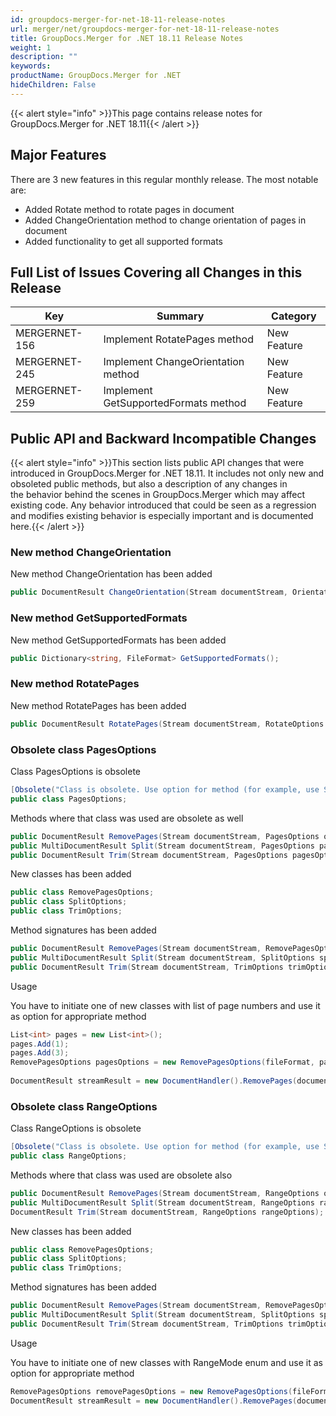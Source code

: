 ```yaml
---
id: groupdocs-merger-for-net-18-11-release-notes
url: merger/net/groupdocs-merger-for-net-18-11-release-notes
title: GroupDocs.Merger for .NET 18.11 Release Notes
weight: 1
description: ""
keywords: 
productName: GroupDocs.Merger for .NET
hideChildren: False
---
```

{{< alert style="info" >}}This page contains release notes for GroupDocs.Merger for .NET 18.11{{< /alert >}}

## Major Features

There are 3 new features in this regular monthly release. The most notable are:

*   Added Rotate method to rotate pages in document 
*   Added ChangeOrientation method to change orientation of pages in document
*   Added functionality to get all supported formats

## Full List of Issues Covering all Changes in this Release

| Key | Summary | Category |
| --- | --- | --- |
| MERGERNET-156 | Implement RotatePages method | New Feature |
| MERGERNET-245 | Implement ChangeOrientation method | New Feature |
| MERGERNET-259 | Implement GetSupportedFormats method | New Feature |

## Public API and Backward Incompatible Changes

{{< alert style="info" >}}This section lists public API changes that were introduced in GroupDocs.Merger for .NET 18.11. It includes not only new and obsoleted public methods, but also a description of any changes in the behavior behind the scenes in GroupDocs.Merger which may affect existing code. Any behavior introduced that could be seen as a regression and modifies existing behavior is especially important and is documented here.{{< /alert >}}

### New method ChangeOrientation

New method ChangeOrientation has been added

```csharp
public DocumentResult ChangeOrientation(Stream documentStream, OrientationOptions orientationOptions);
```

### New method GetSupportedFormats

New method GetSupportedFormats has been added

```csharp
public Dictionary<string, FileFormat> GetSupportedFormats();
```

### New method RotatePages

New method RotatePages has been added

```csharp
public DocumentResult RotatePages(Stream documentStream, RotateOptions rotateOptions);
```

### Obsolete class PagesOptions

Class PagesOptions is obsolete

```csharp
[Obsolete("Class is obsolete. Use option for method (for example, use SplitOptions for Split method).")]
public class PagesOptions;
```

Methods where that class was used are obsolete as well

```csharp
public DocumentResult RemovePages(Stream documentStream, PagesOptions options);
public MultiDocumentResult Split(Stream documentStream, PagesOptions pagesOptions);
public DocumentResult Trim(Stream documentStream, PagesOptions pagesOptions); 
```

New classes has been added

```csharp
public class RemovePagesOptions;
public class SplitOptions;
public class TrimOptions; 
```

Method signatures has been added

```csharp
public DocumentResult RemovePages(Stream documentStream, RemovePagesOptions removePagesOptions);
public MultiDocumentResult Split(Stream documentStream, SplitOptions splitOptions);
public DocumentResult Trim(Stream documentStream, TrimOptions trimOptions);
```

Usage

You have to initiate one of new classes with list of page numbers and use it as option for appropriate method

```csharp
List<int> pages = new List<int>();
pages.Add(1);
pages.Add(3);
RemovePagesOptions pagesOptions = new RemovePagesOptions(fileFormat, password, pages);
 
DocumentResult streamResult = new DocumentHandler().RemovePages(documentExample, pagesOptions);
```

### Obsolete class RangeOptions

Class RangeOptions is obsolete

```csharp
[Obsolete("Class is obsolete. Use option for method (for example, use SplitOptions for Split method).")]
public class RangeOptions;
```

Methods where that class was used are obsolete also

```csharp
public DocumentResult RemovePages(Stream documentStream, RangeOptions options);
public MultiDocumentResult Split(Stream documentStream, RangeOptions rangeOptions);
DocumentResult Trim(Stream documentStream, RangeOptions rangeOptions);
```

New classes has been added

```csharp
public class RemovePagesOptions;
public class SplitOptions;
public class TrimOptions; 
```

Method signatures has been added

```csharp
public DocumentResult RemovePages(Stream documentStream, RemovePagesOptions removePagesOptions);
public MultiDocumentResult Split(Stream documentStream, SplitOptions splitOptions);
public DocumentResult Trim(Stream documentStream, TrimOptions trimOptions);
```

Usage

You have to initiate one of new classes with RangeMode enum and use it as option for appropriate method

```csharp
RemovePagesOptions removePagesOptions = new RemovePagesOptions(fileFormat, password, 1, 5, RangeMode.AllPages);
DocumentResult streamResult = new DocumentHandler().RemovePages(documentExample, removePagesOptions);
```
